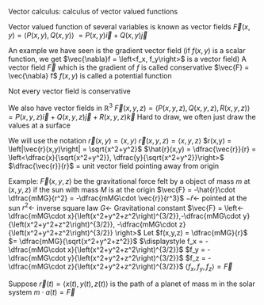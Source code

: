 Vector calculus: calculus of vector valued functions

Vector valued function of several variables is known as vector fields
	$\vec{F}(x,y) = \left< P(x,y), Q(x,y) \right>$
	$= P(x,y)\vec{i} + Q(x,y)\vec{j}$

An example we have seen is the gradient vector field
	(if $f(x,y)$ is a scalar function, we get $\vec{\nabla}f = \left<f_x, f_y\right>$ is a vector field)
	A vector field $\vec{F}$ which is the gradient of $f$ is called conservative
		$\vec{F} = \vec{\nabla} f$
	$f(x,y)$ is called a potential function

Not every vector field is conservative

We also have vector fields in $\mathbb{R}^3$
	$\vec{F}(x,y,z) = \left<P(x,y,z),Q(x,y,z), R(x,y,z)\right>$
		$= P(x,y,z)\vec{i} + Q(x,y,z)\vec{j} + R(x,y,z)\vec{k}$
		Hard to draw, we often just draw the values at a surface

We will use the notation
	$\vec{r}(x,y) = \left<x,y\right>$
	$\vec{r}(x,y,z) = \left<x,y,z\right>$
	$r(x,y) = \left|\vec{r}(x,y)\right| = \sqrt{x^2+y^2}$
	$\hat{r}(x,y) = \dfrac{\vec{r}}{r} = \left<\dfrac{x}{\sqrt{x^2+y^2}}, \dfrac{y}{\sqrt{x^2+y^2}}\right>$
		$\dfrac{\vec{r}}{r}$ = unit vector field pointing away from origin

Example: $\vec{F}(x,y,z)$ be the gravitational force felt by a object of mass $m$ at $(x,y,z)$ if the sun with mass $M$ is at the origin
	$\vec{F} = -\hat{r}\cdot \dfrac{mMG}{r^2} = -\dfrac{mMG\cdot \vec{r}}{r^3}$
		$-\hat{r} \leftarrow$ pointed at the sun
		$r^2 \leftarrow$ inverse square law
		$G \leftarrow$ Gravitational constant
	$\vec{F} = \left<-\dfrac{mMG\cdot x}{\left(x^2+y^2+z^2\right)^{3/2}},-\dfrac{mMG\cdot y}{\left(x^2+y^2+z^2\right)^{3/2}}, -\dfrac{mMG\cdot z}{\left(x^2+y^2+z^2\right)^{3/2}} \right>$
	Let $f(x,y,z) = \dfrac{mMG}{r}$
		$= \dfrac{mMG}{\sqrt{x^2+y^2+z^2}}$
	$\displaystyle f_x  = -\dfrac{mMG\cdot x}{\left(x^2+y^2+z^2\right)^{3/2}}$
	$f_y = -\dfrac{mMG\cdot y}{\left(x^2+y^2+z^2\right)^{3/2}}$
	$f_z = -\dfrac{mMG\cdot z}{\left(x^2+y^2+z^2\right)^{3/2}}$
	$\left<f_x, f_y, f_z \right> = \vec{F}$

Suppose $\vec{r}(t) = \left< x(t), y(t), z(t) \right>$ is the path of a planet of mass m in the solar system
	$m \cdot a(t) = \vec{F}$